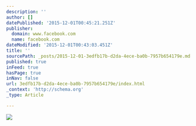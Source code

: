 ```yaml
---
description: ''
author: []
datePublished: '2015-12-01T00:45:21.251Z'
publisher:
  domain: www.facebook.com
  name: facebook.com
dateModified: '2015-12-01T00:43:03.451Z'
title: ''
sourcePath: _posts/2015-12-01-3edfb17b-d2da-4ece-ba0b-7957b654179e.md
published: true
inFeed: true
hasPage: true
inNav: false
url: 3edfb17b-d2da-4ece-ba0b-7957b654179e/index.html
_context: 'http://schema.org'
_type: Article

---
```

![](https://scontent-atl3-1.xx.fbcdn.net/hphotos-xpf1/v/t1.0-9/10410171_10206592915996823_6528723478593012003_n.jpg?oh=63ba14a9b00437e19daccb9b5043b412&oe=56E92FCA)